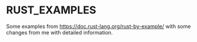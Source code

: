 # RUST_EXAMPLES

Some examples from https://doc.rust-lang.org/rust-by-example/ with some changes from me with detailed information.